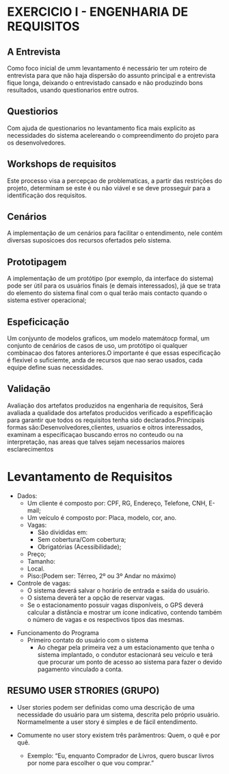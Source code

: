 
# EXERCICIO I - ENGENHARIA DE REQUISITOS

## A Entrevista
 Como foco inicial de umm levantamento é necessário ter um roteiro de entrevista para que não haja dispersão do assunto principal e a entrevista fique longa, deixando o entrevistado cansado e não produzindo bons resultados, usando questionarios entre outros.

## Questiorios
 Com ajuda de questionarios no levantamento fica mais explicito as necessidades do sistema acelereando o compreendimento do projeto para os desenvolvedores.

## Workshops de requisitos
 Este processo visa a percepçao de problematicas, a partir das restrições do projeto, determinam se este é ou não viável e se deve prosseguir para a identificação dos requisitos.

## Cenários
 A implementação de um cenários para facilitar o entendimento, nele contém diversas suposicoes dos recursos ofertados pelo sistema.
 
## Prototipagem
 A implementação de um protótipo (por exemplo, da interface do sistema) pode ser útil para os usuários finais (e demais interessados), já que se trata do elemento do sistema final com o qual terão mais contacto quando o sistema estiver operacional;

## Espeficicação

Um conjyunto de modelos graficos, um modelo matemátocp formal, um conjunto de cenários de casos de uso, um protótipo oi qualquer combinacao dos fatores anteriores.O importante é que essas especificação é flexivel o suficiemte, anda de recursos que nao serao usados, cada equipe define suas necessidades.

## Validação
Avaliação  dos artefatos produzidos na engenharia de requisitos, Será avaliada a qualidade dos artefatos producidos verificado a espefificação para garantir que todos os requisitos tenha sido declarados.Principais formas são:Desenvolvedores,clientes, usuarios e oitros interessados, examinam a especificaçao buscando erros no conteudo ou na interpretação, nas areas que talves sejam necessarios maiores esclarecimentos

# Levantamento de Requisitos
* Dados:
  - Um cliente é composto por: CPF, RG, Endereço, Telefone, CNH, E-mail;
  - Um veículo é composto por: Placa, modelo, cor, ano.
  - Vagas:
	- São divididas em:
    - Sem cobertura/Com cobertura;
    - Obrigatórias (Acessibilidade);
  - Preço;
  - Tamanho: 
  - Local.
  -  Piso:(Podem ser: Térreo, 2º ou 3º Andar no máximo)
* Controle de vagas:
	- O sistema deverá salvar o horário de entrada e saída do usuário.
	- O sistema deverá ter a opção de reservar vagas.
	- Se o estacionamento possuir vagas disponíveis, o GPS deverá calcular a distância e mostrar um ícone indicativo, contendo também o número de vagas e os respectivos tipos das mesmas.

- Funcionamento do Programa
  - Primeiro contato do usuário com o sistema
	- Ao chegar pela primeira vez a um estacionamento que tenha o sistema implantado, o condutor estacionará seu veiculo e terá que procurar um ponto de acesso ao sistema para fazer o devido pagamento vinculado a conta.

## RESUMO USER STRORIES (GRUPO)
- User stories podem ser definidas como uma descrição de uma necessidade do usuário para um sistema, descrita pelo próprio usuário. Normamelmente a user story é simples e de fácil entendimento.

- Comumente no user story existem três parâmentros: Quem, o quê e por quê.

  - Exemplo: “Eu, enquanto Comprador de Livros, quero buscar livros por nome para escolher o que vou comprar.”


